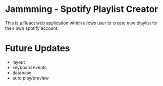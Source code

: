 # Jammming - Spotify Playlist Creator
This is a React web application which allows user to create new playlist for their own spotify account.

# Future Updates
- layout
- keyboard events
- database 
- auto play/preview

